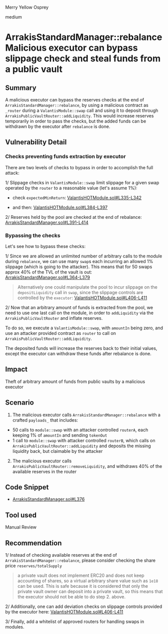 Merry Yellow Osprey

medium

# ArrakisStandardManager::rebalance Malicious executor can bypass slippage check and steal funds from a public vault

## Summary

A malicious executor can bypass the reserves checks at the end of `ArrakisStandardManager::rebalance`, by using a malicious contract as `_router` during a `ValantisModule::swap` call and using it to deposit through `ArrakisPublicVaultRouter::addLiquidity`. This would increase reserves temporarily in order to pass the checks, but the added funds can be withdrawn by the executor after `rebalance` is done.

## Vulnerability Detail

### Checks preventing funds extraction by executor

There are two levels of checks to bypass in order to accomplish the full attack:

1/ Slippage checks in `ValantisModule::swap` limit slippage for a given swap operated by the `router` to a reasonable value (let's assume 1%):

- check `expectedMinReturn`: [ValantisHOTModule.sol#L335-L342](https://github.com/sherlock-audit/2024-03-arrakis/blob/main/arrakis-modular/src/abstracts/ValantisHOTModule.sol#L335-L342)

- and then:
[ValantisHOTModule.sol#L384-L397](https://github.com/sherlock-audit/2024-03-arrakis/blob/main/arrakis-modular/src/abstracts/ValantisHOTModule.sol#L384-L397)


2/ Reserves held by the pool are checked at the end of rebalance:
[ArrakisStandardManager.sol#L391-L414](https://github.com/sherlock-audit/2024-03-arrakis/blob/main/arrakis-modular/src/ArrakisStandardManager.sol#L391-L414)


### Bypassing the checks

Let's see how to bypass these checks:

1/ Since we are allowed an unlimited number of arbitrary calls to the module during `rebalance`, we can use many `swap`s each incurring an allowed 1% slippage (which is going to the attacker).
This means that for 50 swaps approx 40% of the TVL of the vault is out:
[ArrakisStandardManager.sol#L364-L379](https://github.com/sherlock-audit/2024-03-arrakis/blob/main/arrakis-modular/src/ArrakisStandardManager.sol#L364-L379)

> Alternatively one could manipulate the pool to incur slippage on the `depositLiquidity` call in `swap`, since the slippage controls are controlled by the `executor`:
[ValantisHOTModule.sol#L406-L411](https://github.com/sherlock-audit/2024-03-arrakis/blob/main/arrakis-modular/src/abstracts/ValantisHOTModule.sol#L406-L411)


2/ Now that an arbitrary amount of funds is extracted from the pool, we need to use one last call on the module, in order to `addLiquidity` via the `ArrakisPublicVaultRouter` and inflate reserves. 

To do so, we execute a `ValantisModule::swap`, with `amountIn` being zero, and use an attacker provided contract as `router` to call on `ArrakisPublicVaultRouter::addLiquidity`.

The deposited funds will increase the reserves back to their initial values, except the executor can withdraw these funds after rebalance is done.


## Impact

Theft of arbitrary amount of funds from public vaults by a malicious executor

## Scenario

1. The malicious executor calls `ArrakisStandardManager::rebalance` with a crafted `payloads_` that includes:
- 50 calls to `module::swap` with an attacker controlled `routerA`, each keeping 1% of `amountIn` and sending `tokenOut`
- 1 call to `module::swap` with attacker controlled `routerB`, which calls on `ArrakisPublicVaultRouter::addLiquidity` and deposits the missing liquidity back, but claimable by the attacker

2. The malicious executor calls `ArrakisPublicVaultRouter::removeLiquidity`, and withdraws 40% of the available reserves in the router

## Code Snippet

- [ArrakisStandardManager.sol#L376](https://github.com/sherlock-audit/2024-03-arrakis/blob/64a7dc6ccb5de2824870474a9f35fd3386669e89/arrakis-modular/src/ArrakisStandardManager.sol#L376)

## Tool used

Manual Review

## Recommendation

1/ Instead of checking available reserves at the end of `ArrakisStandardManager::rebalance`, please consider checking the share price `reserves/totalSupply`

> a private vault does not implement ERC20 and does not keep accounting of shares, so a virtual arbitrary share value such as `1e18` can be used.
> This is safe because it is considered that only the private vault owner can deposit into a private vault, so this means that the executor should not be able to do step 2. above.

2/ Additionally, one can add deviation checks on slippage controls provided by the executor here:
[ValantisHOTModule.sol#L406-L411](https://github.com/sherlock-audit/2024-03-arrakis/blob/main/arrakis-modular/src/abstracts/ValantisHOTModule.sol#L406-L411)

3/ Finally, add a whitelist of approved routers for handling swaps in modules.